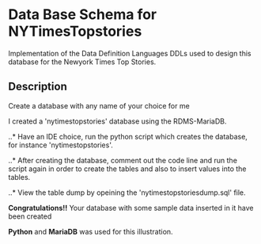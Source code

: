 # Data Base Schema for NYTimesTopstories



Implementation of the Data Definition Languages DDLs used to design this database for the Newyork Times Top Stories.



## Description



Create a database with any name of your choice for me

I created a 'nytimestopstories' database using the RDMS-MariaDB.

..* Have an IDE choice, run the python script which creates the database, for instance 'nytimestopstories'.

..* After creating the database, comment out the code line and run the script again in order to create the tables and also to insert values into the tables.

..* View the table dump by opeining the 'nytimestopstoriesdump.sql' file.


**Congratulations!!** Your database with some sample data inserted in it have been created


**Python** and **MariaDB** was used for this illustration.
